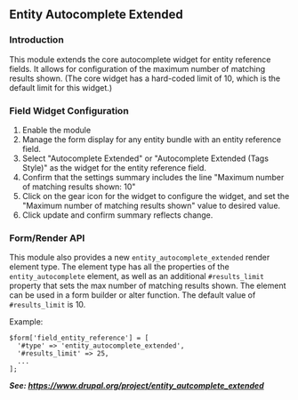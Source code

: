 Entity Autocomplete Extended
------

### Introduction

This module extends the core autocomplete widget for entity reference fields.
It allows for configuration of the maximum number of matching results shown.
(The core widget has a hard-coded limit of 10, which is the default limit for
this widget.)

### Field Widget Configuration

1. Enable the module
2. Manage the form display for any entity bundle with an entity reference
field.
3. Select "Autocomplete Extended" or "Autocomplete Extended (Tags Style)" as
the widget for the entity reference field.
4. Confirm that the settings summary includes the line "Maximum number of 
matching results shown: 10"
5. Click on the gear icon for the widget to configure the widget, and set the
"Maximum number of matching results shown" value to desired value.
6. Click update and confirm summary reflects change.

### Form/Render API

This module also provides a new `entity_autocomplete_extended` render element
type. The element type has all the properties of the `entity_autocomplete`
element, as well as an additional `#results_limit` property that sets the max
number of matching results shown. The element can be used in a form builder or
alter function. The default value of `#results_limit` is 10.

Example:
```
$form['field_entity_reference'] = [
  '#type' => 'entity_autocomplete_extended',
  '#results_limit' => 25,
  ...
];
```

***See: <https://www.drupal.org/project/entity_autcomplete_extended>***
